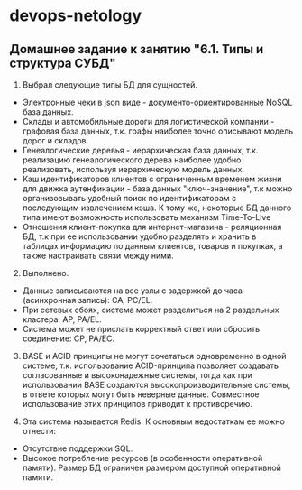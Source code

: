 # devops-netology

## Домашнее задание к занятию "6.1. Типы и структура СУБД"

1) Выбрал следующие типы БД для сущностей.
* Электронные чеки в json виде - документо-ориентированные NoSQL база данных.
* Склады и автомобильные дороги для логистической компании - графовая база данных, т.к. графы наиболее точно описывают модель дорог и складов.
* Генеалогические деревья - иерархическая база данных, т.к. реализацию генеалогического дерева наиболее удобно реализовать, используя иерархическую модель данных.
* Кэш идентификаторов клиентов с ограниченным временем жизни для движка аутенфикации - база данных "ключ-значение", т.к можно организовывать удобный поиск по идентификаторам с последующим извлечением кэша.
К тому же, некоторые БД данного типа имеют возможность использовать механизм Time-To-Live
* Отношения клиент-покупка для интернет-магазина - реляционная БД, т.к при ее использовании удобно разделять и хранить в таблицах информацию по данным клиентов, товаров и покупках, а также настраивать связи между ними.

2) Выполнено.
* Данные записываются на все узлы с задержкой до часа (асинхронная запись): CA, PC/EL.
* При сетевых сбоях, система может разделиться на 2 раздельных кластера: AP, PA/EL.
* Система может не прислать корректный ответ или сбросить соединение: CP, PA/EC.

3) BASE и ACID принципы не могут сочетаться одновременно в одной системе, т.к. использование ACID-принципа позволяет создавать согласованные и высоконадежные системы, 
тогда как при использовании BASE создаются высокопроизводительные системы, в ответе которых могут быть неверные данные. Совместное использование этих принципов приводит к противоречию.

4) Эта система называется Redis. К основным недостаткам ее можно отнести:
* Отсутствие поддержки SQL.
* Высокое потребление ресурсов (в особенности оперативной памяти). Размер БД ограничен размером доступной оперативной памяти.
